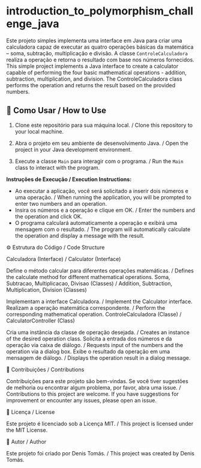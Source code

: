 # introduction_to_polymorphism_challenge_java

Este projeto simples implementa uma interface em Java para criar uma calculadora capaz de executar as quatro operações básicas da matemática – soma, subtração, multiplicação e divisão. A classe `ControleCalculadora` realiza a operação e retorna o resultado com base nos números fornecidos.
This simple project implements a Java interface to create a calculator capable of performing the four basic mathematical operations - addition, subtraction, multiplication, and division. The ControleCalculadora class performs the operation and returns the result based on the provided numbers.

## 🚀 Como Usar / How to Use

1. Clone este repositório para sua máquina local. / Clone this repository to your local machine.

2. Abra o projeto em seu ambiente de desenvolvimento Java. / Open the project in your Java development environment.

3. Execute a classe `Main` para interagir com o programa. / Run the `Main` class to interact with the program.

  **Instruções de Execução / Execution Instructions:**
  - Ao executar a aplicação, você será solicitado a inserir dois números e uma operação. / When running the application, you will be prompted to enter two numbers and an operation.
  - Insira os números e a operação e clique em OK. / Enter the numbers and the operation and click OK.
  - O programa calculará automaticamente a operação e exibirá uma mensagem com o resultado. / The program will automatically calculate the operation and display a message with the result.

 ⚙️ Estrutura do Código / Code Structure

Calculadora (Interface) / Calculator (Interface)

Define o método calcular para diferentes operações matemáticas. / Defines the calculate method for different mathematical operations.
Soma, Subtracao, Multiplicacao, Divisao (Classes) / Addition, Subtraction, Multiplication, Division (Classes)

Implementam a interface Calculadora. / Implement the Calculator interface.
Realizam a operação matemática correspondente. / Perform the corresponding mathematical operation.
ControleCalculadora (Classe) / CalculatorController (Class)

Cria uma instância da classe de operação desejada. / Creates an instance of the desired operation class.
Solicita a entrada dos números e da operação via caixa de diálogo. / Requests input of the numbers and the operation via a dialog box.
Exibe o resultado da operação em uma mensagem de diálogo. / Displays the operation result in a dialog message.

🤝 Contribuições / Contributions

Contribuições para este projeto são bem-vindas. Se você tiver sugestões de melhoria ou encontrar algum problema, por favor, abra uma issue. / Contributions to this project are welcome. If you have suggestions for improvement or encounter any issues, please open an issue.

📝 Licença / License

Este projeto é licenciado sob a Licença MIT. / This project is licensed under the MIT License.

👤 Autor / Author

Este projeto foi criado por Denis Tomás. / This project was created by Denis Tomás.
